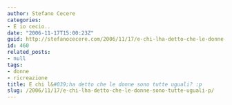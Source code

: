 ```yaml
---
author: Stefano Cecere
categories:
- E io cecio..
date: "2006-11-17T15:00:23Z"
guid: http://stefanocecere.com/2006/11/17/e-chi-lha-detto-che-le-donne-sono-tutte-uguali-p/
id: 460
related_posts:
- null
tags:
- donne
- ricreazione
title: E chi l&#039;ha detto che le donne sono tutte uguali? :p
slug: /2006/11/17/e-chi-lha-detto-che-le-donne-sono-tutte-uguali-p/
---
```


<div>
</div>